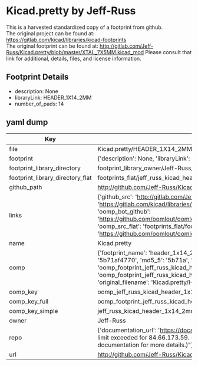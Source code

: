 # Kicad.pretty by Jeff-Russ  
This is a harvested standardized copy of a footprint from github.  
The original project can be found at:  
https://gitlab.com/kicad/libraries/kicad-footprints  
The original footprint can be found at:
http://gitlab.com/Jeff-Russ/Kicad.pretty/blob/master/XTAL_7X5MM.kicad_mod
Please consult that link for additional, details, files, and license information.  
## Footprint Details
* description: None  
* libraryLink: HEADER_1X14_2MM  
* number_of_pads: 14  
## yaml dump  
| Key | Value |  
| --- | --- |  
| file | Kicad.pretty/HEADER_1X14_2MM.kicad_mod |  
| footprint | {'description': None, 'libraryLink': 'HEADER_1X14_2MM', 'number_of_pads': 14} |  
| footprint_library_directory | footprint_library_owner/Jeff-Russ_Kicad.pretty |  
| footprint_library_directory_flat | footprints_flat/jeff_russ_kicad_header_1x14_2mm/working |  
| github_path | http://github.com/Jeff-Russ/Kicad.pretty/blob/master/HEADER_1X14_2MM.kicad_mod |  
| links | {'github_src': 'http://gitlab.com/Jeff-Russ/Kicad.pretty/blob/master/XTAL_7X5MM.kicad_mod', 'github_src_repo': 'https://gitlab.com/kicad/libraries/kicad-footprints', 'oomp_bot': 'footprints/jeff_russ_kicad_header_1x14_2mm/working', 'oomp_bot_github': 'https://github.com/oomlout/oomlout_oomp_footprint_bot/tree/main/footprints/jeff_russ_kicad_header_1x14_2mm/working', 'oomp_src_flat': 'footprints_flat/footprints_flat/jeff_russ_kicad_header_1x14_2mm/working', 'oomp_src_flat_github': 'https://github.com/oomlout/oomlout_oomp_footprint_src/tree/main/footprints_flat/jeff_russ_kicad_header_1x14_2mm/working'} |  
| name | Kicad.pretty |  
| oomp | {'footprint_name': 'header_1x14_2mm', 'library_name': 'kicad', 'md5': '5b71af4770a6885ca902cd917aa1b2a3', 'md5_10': '5b71af4770', 'md5_5': '5b71a', 'md5_6': '5b71af', 'oomp_key': 'oomp_jeff_russ_kicad_header_1x14_2mm', 'oomp_key_extra': 'oomp_footprint_jeff_russ_kicad_header_1x14_2mm', 'oomp_key_full': 'oomp_footprint_jeff_russ_kicad_header_1x14_2mm_5b71af', 'oomp_key_simple': 'jeff_russ_kicad_header_1x14_2mm', 'original_filename': 'Kicad.pretty/HEADER_1X14_2MM.kicad_mod', 'owner_name': 'jeff_russ'} |  
| oomp_key | oomp_jeff_russ_kicad_header_1x14_2mm |  
| oomp_key_full | oomp_footprint_jeff_russ_kicad_header_1x14_2mm |  
| oomp_key_simple | jeff_russ_kicad_header_1x14_2mm |  
| owner | Jeff-Russ |  
| repo | {'documentation_url': 'https://docs.github.com/rest/overview/resources-in-the-rest-api#rate-limiting', 'message': "API rate limit exceeded for 84.66.173.59. (But here's the good news: Authenticated requests get a higher rate limit. Check out the documentation for more details.)"} |  
| url | http://github.com/Jeff-Russ/Kicad.pretty |  

